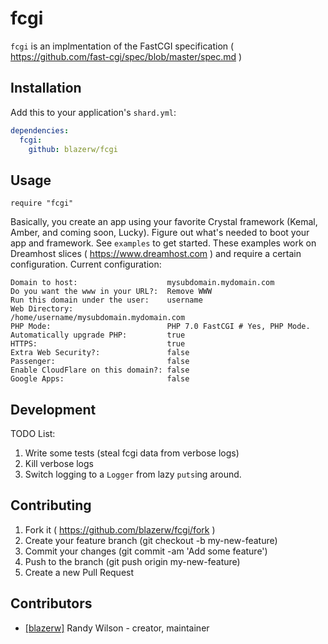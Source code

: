 # fcgi

`fcgi` is an implmentation of the FastCGI specification ( https://github.com/fast-cgi/spec/blob/master/spec.md )  

## Installation

Add this to your application's `shard.yml`:

```yaml
dependencies:
  fcgi:
    github: blazerw/fcgi
```

## Usage

```crystal
require "fcgi"
```

Basically, you create an app using your favorite Crystal framework (Kemal, Amber, and coming soon, Lucky). Figure out what's needed to boot your app and framework.
See `examples` to get started.  These examples work on Dreamhost slices ( https://www.dreamhost.com ) and require a certain configuration. Current configuration:
```
Domain to host:                    mysubdomain.mydomain.com
Do you want the www in your URL?:  Remove WWW
Run this domain under the user:    username
Web Directory:                     /home/username/mysubdomain.mydomain.com
PHP Mode:                          PHP 7.0 FastCGI # Yes, PHP Mode.
Automatically upgrade PHP:         true
HTTPS:                             true
Extra Web Security?:               false
Passenger:                         false
Enable CloudFlare on this domain?: false
Google Apps:                       false
```

## Development

TODO List:
1. Write some tests (steal fcgi data from verbose logs)
2. Kill verbose logs
3. Switch logging to a `Logger` from lazy `puts`ing around.

## Contributing

1. Fork it ( https://github.com/blazerw/fcgi/fork )
2. Create your feature branch (git checkout -b my-new-feature)
3. Commit your changes (git commit -am 'Add some feature')
4. Push to the branch (git push origin my-new-feature)
5. Create a new Pull Request

## Contributors

- [[blazerw]](https://github.com/[your-github-name]) Randy Wilson - creator, maintainer
